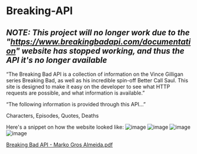 # Breaking-API
## *NOTE: This project will no longer work due to the "https://www.breakingbadapi.com/documentation" website has stopped working, and thus the API it's no longer available*

“The Breaking Bad API is a collection of information on the Vince Gilligan series Breaking Bad, as well as his incredible spin-off Better Call Saul. This site is designed to make it easy on the developer to see what HTTP requests are possible, and what information is available.”

“The following information is provided through this API...”

Characters, Episodes, Quotes, Deaths

Here's a snippet on how the website looked like: 
![image](https://github.com/ByMarko99/Breaking-API/assets/73272954/401d07f3-2354-4e19-848b-fd3ee22046c2)
![image](https://github.com/ByMarko99/Breaking-API/assets/73272954/dae93a9a-7dbe-4fb9-97cb-5b8426b2d96c)
![image](https://github.com/ByMarko99/Breaking-API/assets/73272954/f46bb17d-b1a5-4118-95c7-4f01e3c39759)
![image](https://github.com/ByMarko99/Breaking-API/assets/73272954/949c92bc-628a-4904-863c-031aed37475a)






[Breaking Bad API - Marko Gros Almeida.pdf](https://github.com/ByMarko99/Breaking-API/files/13403989/Breaking.Bad.API.-.Marko.Gros.Almeida.pdf)
